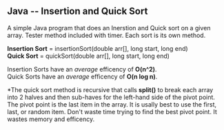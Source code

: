 <h2>Java -- Insertion and Quick Sort</h2>

A simple Java program that does an Inerstion and Quick sort on a given array. Tester method included with timer. Each sort is its own method. <br>

<strong>Insertion Sort</strong> = insertionSort(double arr[], long start, long end)<br>
<strong>Quick Sort</strong> = quickSort(double arr[], long start, long end) <br>

Insertion Sorts have an <i>average</i> efficency of <strong>O(n^2)</strong>. <br>
Quick Sorts have an <i>average</i> efficency of <strong>O(n log n)</strong>. <br>

*The quick sort method is recursive that calls <strong>split()</strong> to break each array into 2 halves and then sub-haves for the left-hand side of the pivot point. The pivot point is the last item in the array. It is usally best to use the first, last, or random item. Don't waste time trying to find the best pivot point. It wastes memory and efficency. 
